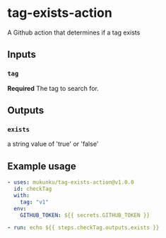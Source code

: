 # tag-exists-action

A Github action that determines if a tag exists

## Inputs

### `tag`

**Required** The tag to search for.

## Outputs

### `exists`

a string value of 'true' or 'false'

## Example usage

```yaml
- uses: mukunku/tag-exists-action@v1.0.0
  id: checkTag
  with:
    tag: "v1"
  env:
    GITHUB_TOKEN: ${{ secrets.GITHUB_TOKEN }}

- run: echo ${{ steps.checkTag.outputs.exists }}
```
